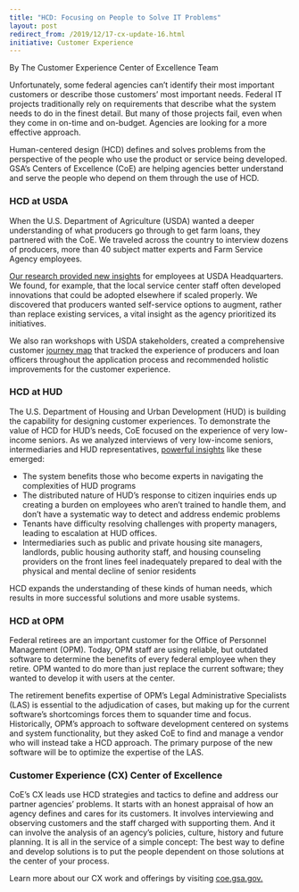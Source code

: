 ```yaml
---
title: "HCD: Focusing on People to Solve IT Problems"
layout: post
redirect_from: /2019/12/17-cx-update-16.html
initiative: Customer Experience
---
```

By The Customer Experience Center of Excellence Team

Unfortunately, some federal agencies can’t identify their most important customers or describe those customers’ most important 
needs. Federal IT projects traditionally rely  on requirements that describe what the system needs to do in the finest detail. 
But many of those projects fail, even when they come in on-time and on-budget. Agencies are looking for a more effective 
approach.

Human-centered design (HCD) defines and solves problems from the perspective of the people who use the product or service being
developed. GSA’s Centers of Excellence (CoE) are helping agencies better understand and serve the people who depend on them 
through the use of HCD.


<h3>HCD at USDA</h3>

When the U.S. Department of Agriculture (USDA) wanted a deeper understanding of what producers go through to get farm loans, 
they partnered with the CoE. We traveled across the country to interview dozens of producers, more than 40 subject matter 
experts and Farm Service Agency employees.

<a href="https://coe.gsa.gov/coe/farm-loans/index.html"> Our research provided new insights</a> for employees at USDA Headquarters. 
We found, for example, that the local service center staff often developed innovations that could be adopted elsewhere if
scaled properly. We discovered that producers wanted self-service options to augment, rather than replace existing services, 
a vital insight as the agency prioritized its initiatives.

We also ran workshops with USDA stakeholders, created a comprehensive customer <a href="https://coe.gsa.gov/2019/04/17/cx-update-9.html"> journey map<a/> 
that tracked the experience of producers and loan officers throughout the application process and recommended holistic
improvements for the customer experience. 

<h3>HCD at HUD</h3>
The U.S. Department of Housing and Urban Development (HUD) is building the capability for designing customer experiences. To 
demonstrate the value of HCD for HUD’s needs, CoE focused on the experience of very low-income seniors. As we analyzed 
interviews of very low-income seniors, intermediaries and HUD representatives, <a href="https://coe.gsa.gov/coe/affordable-housing/index.html"> powerful insights<a/> 
like these emerged:

<ul>
  <li>The system benefits those who become experts in navigating the complexities of HUD programs</li>
  <li>The distributed nature of HUD’s response to citizen inquiries ends up creating a burden on employees who aren’t
    trained to handle them, and don’t have a systematic way to detect and address endemic problems</li>
  <li>Tenants have difficulty resolving challenges with property managers, leading to escalation at HUD offices.</li>
  <li>Intermediaries such as public and private housing site managers, landlords, public housing authority staff, and
   housing counseling providers on the front lines feel inadequately prepared to deal with the physical and mental decline
   of senior residents</li>  
   </ul>

HCD expands the understanding of these kinds of human needs, which results in more successful solutions and more usable 
systems.

<h3>HCD at OPM</h3>
Federal retirees are an important customer for the Office of Personnel Management (OPM). Today, OPM staff are using reliable,
but outdated software to determine the benefits of every federal employee when they retire. OPM wanted to do more than just 
replace the current software; they wanted to develop it with users at the center. 

The retirement benefits expertise of OPM’s Legal Administrative Specialists (LAS) is essential to the adjudication of cases, 
but making up for the current software’s shortcomings forces them to squander time and focus. Historically, OPM’s approach 
to software development centered on systems and system functionality, but they asked CoE to find and manage a vendor who will
instead take a HCD approach. The primary purpose of the new software will be to optimize the expertise of the LAS.

<h3>Customer Experience (CX) Center of Excellence</h3>

CoE’s CX leads use HCD strategies and tactics to define and address our partner agencies’ problems. It starts with an honest 
appraisal of how an agency defines and cares for its customers. It involves interviewing and observing customers and the 
staff charged with supporting them. And it can involve the analysis of an agency’s policies, culture, history and future 
planning. It is all in the service of a simple concept: The best way to define and develop solutions is to put the people 
dependent on those solutions at the center of your process. 

Learn more about our CX work and offerings by visiting <a href="https://coe.gsa.gov/coe/customer-experience.html"> coe.gsa.gov.<a/> 
